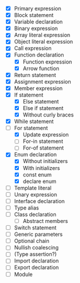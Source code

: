 - [x] Primary expression
- [x] Block statement
- [x] Variable declaration
- [x] Binary expression
- [x] Array literal expression
- [x] Object literal expression
- [x] Call expression
- [x] Function declaration
  - [x] Function expression
  - [x] Arrow function
- [x] Return statement
- [x] Assignment expression
- [x] Member expression
- [x] If statement
  - [x] Else statement
  - [x] Else if statement
  - [x] Without curly braces
- [x] While statement
- [ ] For statement
  - [x] Update expression
  - [ ] For-in statement
  - [ ] For-of statement
- [x] Enum declaration
  - [x] Without initializers
  - [x] With initializers
  - [x] const enum
  - [x] declare enum
- [ ] Template literal
- [ ] Unary expression
- [ ] Interface declaration
- [ ] Type alias
- [ ] Class declaration
  - [ ] Abstract members
- [ ] Switch statement
- [ ] Generic parameters
- [ ] Optional chain
- [ ] Nullish coalescing
- [ ] (Type assertion?)
- [ ] Import declaration
- [ ] Export declaration
- [ ] Module
